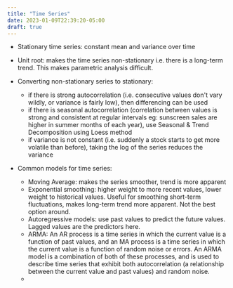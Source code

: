 ```yaml
---
title: "Time Series"
date: 2023-01-09T22:39:20-05:00
draft: true
---
```


- Stationary time series: constant mean and variance over time
- Unit root: makes the time series non-stationary i.e. there is a long-term trend. This makes parametric analysis difficult.
- Converting non-stationary series to stationary:
    - if there is strong autocorrelation (i.e. consecutive values don't vary wildly, or variance is fairly low), then differencing can be used
    - if there is seasonal autocorrelation (correlation between values is strong and consistent at regular intervals eg: sunscreen sales are higher in summer months of each year), use Seasonal & Trend Decomposition using Loess method
    - if variance is not constant (i.e. suddenly a stock starts to get more volatile than before), taking the log of the series reduces the variance


- Common models for time series:
    - Moving Average: makes the series smoother, trend is more apparent
    - Exponential smoothing: higher weight to more recent values, lower weight to historical values. Useful for smoothing short-term fluctuations, makes long-term trend more apparent. Not the best option around.
    - Autoregressive models: use past values to predict the future values. Lagged values are the predictors here.
    - ARMA: An AR process is a time series in which the current value is a function of past values, and an MA process is a time series in which the current value is a function of random noise or errors. An ARMA model is a combination of both of these processes, and is used to describe time series that exhibit both autocorrelation (a relationship between the current value and past values) and random noise.
    -
